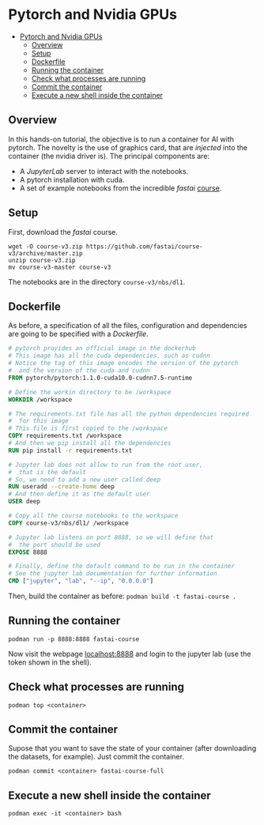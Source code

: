 # Pytorch and Nvidia GPUs

- [Pytorch and Nvidia GPUs](#pytorch-and-nvidia-gpus)
  - [Overview](#overview)
  - [Setup](#setup)
  - [Dockerfile](#dockerfile)
  - [Running the container](#running-the-container)
  - [Check what processes are running](#check-what-processes-are-running)
  - [Commit the container](#commit-the-container)
  - [Execute a new shell inside the container](#execute-a-new-shell-inside-the-container)

## Overview

In this hands-on tutorial, the objective is to run a container for AI with pytorch. The novelty is the use of graphics card, that are _injected_ into the container (the nvidia driver is). The principal components are:

* A _JupyterLab_ server to interact with the notebooks.
* A pytorch installation with cuda.
* A set of example notebooks from the incredible _fastai_ [course](https://course.fast.ai/).

## Setup

First, download the _fastai_ course.

```
wget -O course-v3.zip https://github.com/fastai/course-v3/archive/master.zip
unzip course-v3.zip
mv course-v3-master course-v3
```

The notebooks are in the directory `course-v3/nbs/dl1`.

## Dockerfile

As before, a specification of all the files, configuration and dependencies are going to be specified with a _Dockerfile_.

```dockerfile
# pytorch provides an official image in the dockerhub
# This image has all the cuda dependencies, such as cudnn
# Notice the tag of this image encodes the version of the pytorch
#  and the version of the cuda and cudnn
FROM pytorch/pytorch:1.1.0-cuda10.0-cudnn7.5-runtime

# Define the workin directory to be /workspace
WORKDIR /workspace

# The requirements.txt file has all the python dependencies required
#  for this image
# This file is first copied to the /workspace
COPY requirements.txt /workspace
# And then we pip install all the dependencies
RUN pip install -r requirements.txt

# Jupyter lab does not allow to run from the root user,
#  that is the default
# So, we need to add a new user called deep
RUN useradd --create-home deep
# And then define it as the default user
USER deep

# Copy all the course notebooks to the workspace
COPY course-v3/nbs/dl1/ /workspace

# Jupyter lab listens on port 8888, so we will define that
#  the port should be used
EXPOSE 8888

# Finally, define the default command to be run in the container
# See the jupyter lab documentation for further information
CMD ["jupyter", "lab", "--ip", "0.0.0.0"]
```

Then, build the container as before: `podman build -t fastai-course .`

## Running the container

```
podman run -p 8888:8888 fastai-course
```

Now visit the webpage [localhost:8888](http://localhost:8888) and login to the jupyter lab (use the token shown in the shell).

## Check what processes are running

```
podman top <container>
```

## Commit the container

Supose that you want to save the state of your container (after downloading the datasets, for example). Just commit the container.

```
podman commit <container> fastai-course-full
```

## Execute a new shell inside the container

```
podman exec -it <container> bash
```
